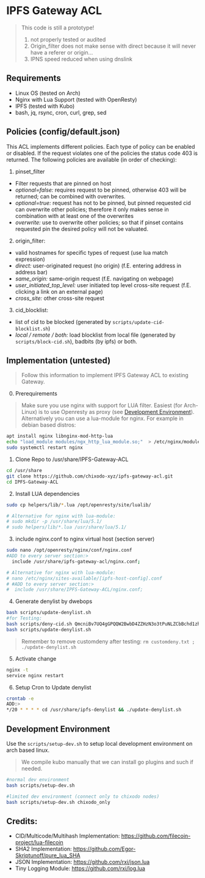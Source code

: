 # IPFS Gateway ACL

>This code is still a prototype! 
>1. not properly tested or audited
>2. Origin_filter does not make sense with direct because it will never have a referer or origin...
>3. IPNS speed reduced when using dnslink

## Requirements

- Linux OS (tested on Arch)
- Nginx with Lua Support (tested with OpenResty)
- IPFS (tested with Kubo)
- bash, jq, rsync, cron, curl, grep, sed

## Policies (config/default.json)

This ACL implements different policies. Each type of policy can be enabled or disabled. If the request violates one of the policies the status code 403 is returned. The following policies are available (in order of checking):

1. pinset_filter
  - Filter requests that are pinned on host
  - *optional=false:* requires request to be pinned, otherwise 403 will be returned; can be combined with overwrites.
  - *optional=true:* request has not to be pinned, but pinned requested cid can overwrite other policies; therefore it only makes sense in combination with at least one of the overwrites
  - *overwrite:* use to overwrite other policies; so that if pinset contains requested pin the desired policy will not be valuated.
2. origin_filter: 
  - valid hostnames for specific types of request (use lua match expression)
  - *direct:* user-originated request (no origin) (f.E. entering address in address bar)
  - *same_origin:* same-origin request (f.E. navigating on webpage)
  - *user_initiated_top_level:* user initiated top level cross-site request (f.E. clicking a link on an external page)
  - *cross_site:* other cross-site request
3. cid_blocklist: 
  - list of cid to be blocked (generated by `scripts/update-cid-blocklist.sh`)
  - *local / remote / both:* load blocklist from local file (generated by `scripts/block-cid.sh`), badbits (by ipfs) or both.

## Implementation (untested)

>Follow this information to implement IPFS Gateway ACL to existing Gateway.

0. Prerequirements

>Make sure you use nginx with support for LUA filter. Easiest (for Arch-Linux) is to use Openresty as proxy (see [Development Environment](#development-environment)). Alternatively you can use a lua-module for nginx. For example in debian based distros:

```bash
apt install nginx libnginx-mod-http-lua
echo "load_module modules/ngx_http_lua_module.so;"  > /etc/nginx/modules-enabled/50-mod-http-lua.conf
sudo systemctl restart nginx
```

1. Clone Repo to /usr/share/IPFS-Gateway-ACL

```bash
cd /usr/share
git clone https://github.com/chixodo-xyz/ipfs-gateway-acl.git
cd IPFS-Gateway-ACL
```

2. Install LUA dependencies

```bash
sudo cp helpers/lib/*.lua /opt/openresty/site/lualib/

# Alternative for nginx with lua-module:
# sudo mkdir -p /usr/share/lua/5.1/
# sudo helpers/lib/*.lua /usr/share/lua/5.1/
```


3. include nginx.conf to nginx virtual host (section server)

```bash
sudo nano /opt/openresty/nginx/conf/nginx.conf
#ADD to every server section:>
  include /usr/share/ipfs-gateway-acl/nginx.conf;

# Alternative for nginx with lua-module:
# nano /etc/nginx/sites-available/[ipfs-host-config].conf
# #ADD to every server section:>
#  include /usr/share/IPFS-Gateway-ACL/nginx.conf;
```

4. Generate denylist by dwebops 

```bash
bash scripts/update-denylist.sh
#for Testing: 
bash scripts/deny-cid.sh QmcniBv7UQ4gGPQQW2BwbD4ZZHzN3o3tPuNLZCbBchd1zh
bash scripts/update-denylist.sh
```

>Remember to remove customdeny after testing: `rm customdeny.txt ; ./update-denylist.sh`

5. Activate change

```bash
nginx -t
service nginx restart
```

6. Setup Cron to Update denylist
```bash
crontab -e
ADD:>
*/20 * * * * cd /usr/share/ipfs-denylist && ./update-denylist.sh
```


## Development Environment

Use the `scripts/setup-dev.sh` to setup local development environment on arch based linux.

>We compile kubo manually that we can install go plugins and such if needed.

```bash
#normal dev environment
bash scripts/setup-dev.sh

#limited dev environment (connect only to chixodo nodes)
bash scripts/setup-dev.sh chixodo_only
```


## Credits:

- CID/Multicode/Multihash Implementation: https://github.com/filecoin-project/lua-filecoin
- SHA2 Implementation: https://github.com/Egor-Skriptunoff/pure_lua_SHA
- JSON Implementation: https://github.com/rxi/json.lua
- Tiny Logging Module: https://github.com/rxi/log.lua